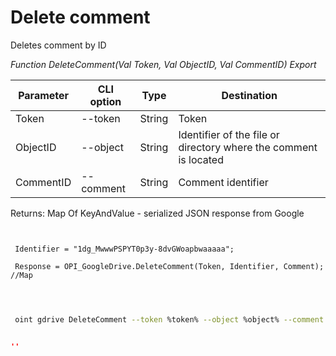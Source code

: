 ﻿---
sidebar_position: 4
---

# Delete comment
 Deletes comment by ID


*Function DeleteComment(Val Token, Val ObjectID, Val CommentID) Export*

 | Parameter | CLI option | Type | Destination |
 |-|-|-|-|
 | Token | --token | String | Token |
 | ObjectID | --object | String | Identifier of the file or directory where the comment is located |
 | CommentID | --comment | String | Comment identifier |

 
 Returns: Map Of KeyAndValue - serialized JSON response from Google

```bsl title="Code example"
	
 
 Identifier = "1dg_MwwwPSPYT0p3y-8dvGWoapbwaaaaa";
 
 Response = OPI_GoogleDrive.DeleteComment(Token, Identifier, Comment); //Map
 
	
```

```sh title="CLI command example"
 
 oint gdrive DeleteComment --token %token% --object %object% --comment %comment%


```


```json title="Result"

''

```
